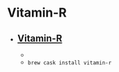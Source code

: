 # Vitamin-R
- [Vitamin-R](https://www.publicspace.net/Vitamin-R/)
  - 
  - 
  - `brew cask install vitamin-r`
